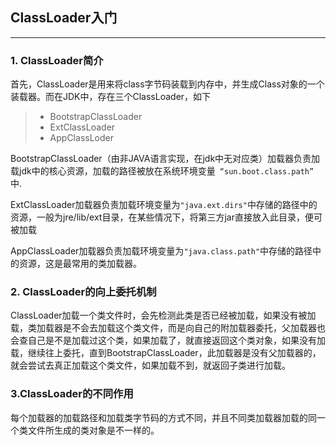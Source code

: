 ## ClassLoader入门

------

### 1. ClassLoader简介

首先，ClassLoader是用来将class字节码装载到内存中，并生成Class对象的一个装载器。而在JDK中，存在三个ClassLoader，如下

> - BootstrapClassLoader
> - ExtClassLoader
> - AppClassLoder

BootstrapClassLoader（由非JAVA语言实现，在jdk中无对应类）加载器负责加载jdk中的核心资源，加载的路径被放在系统环境变量` “sun.boot.class.path”` 中.	

ExtClassLoader加载器负责加载环境变量为`"java.ext.dirs"`中存储的路径中的资源，一般为jre/lib/ext目录，在某些情况下，将第三方jar直接放入此目录，便可被加载

AppClassLoader加载器负责加载环境变量为`"java.class.path"`中存储的路径中的资源，这是最常用的类加载器。

### 2. ClassLoader的向上委托机制

ClassLoader加载一个类文件时，会先检测此类是否已经被加载，如果没有被加载，类加载器是不会去加载这个类文件，而是向自己的附加载器委托，父加载器也会查自己是不是加载过这个类，如果加载了，就直接返回这个类对象，如果没有加载，继续往上委托，直到BootstrapClassLoader，此加载器是没有父加载器的，就会尝试去真正加载这个类文件，如果加载不到，就返回子类进行加载。

### 3.ClassLoader的不同作用

每个加载器的加载路径和加载类字节码的方式不同，并且不同类加载器加载的同一个类文件所生成的类对象是不一样的。
